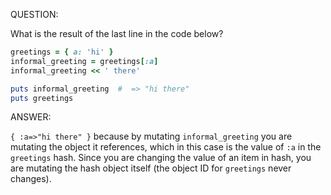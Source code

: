 QUESTION:

What is the result of the last line in the code below?

```ruby
greetings = { a: 'hi' }
informal_greeting = greetings[:a]
informal_greeting << ' there'

puts informal_greeting  #  => "hi there"
puts greetings
```


ANSWER:

`{ :a=>"hi there" }` because by mutating `informal_greeting` you are
mutating the object it references, which in this case is the value of
`:a` in the `greetings` hash. Since you are changing the value of an
item in hash, you are mutating the hash object itself (the object ID
for `greetings` never changes).
